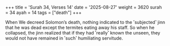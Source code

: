 +++
title = 'Surah 34, Verses 14'
date = '2025-08-27'
weight = 3620
surah = 34
ayah = 14
tags = ["death"]
+++

When We decreed Solomon’s death, nothing indicated to the ˹subjected˺ jinn that he was dead except the termites eating away his staff. So when he collapsed, the jinn realized that if they had ˹really˺ known the unseen, they would not have remained in ˹such˺ humiliating servitude.